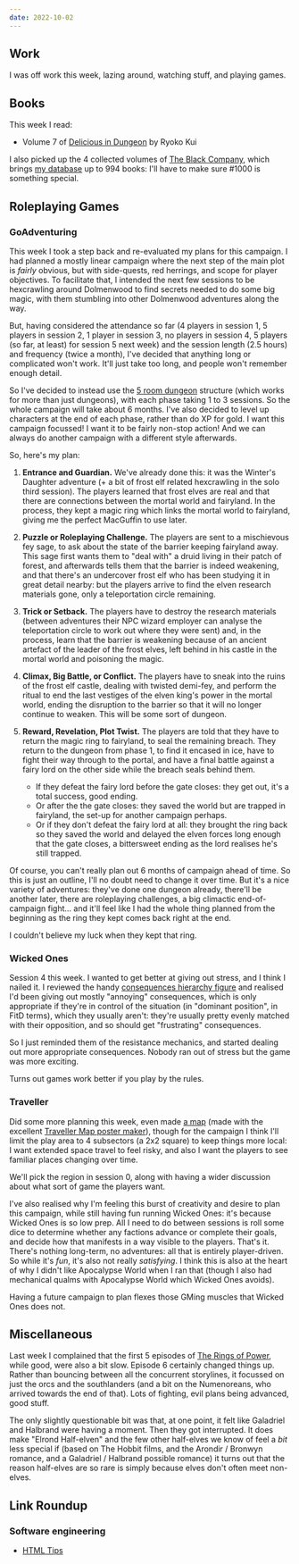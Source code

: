```yaml
---
date: 2022-10-02
---
```


## Work

I was off work this week, lazing around, watching stuff, and playing games.


## Books

This week I read:

- Volume 7 of [Delicious in Dungeon][] by Ryoko Kui

I also picked up the 4 collected volumes of [The Black Company][], which brings
[my database][] up to 994 books: I'll have to make sure #1000 is something
special.

[Delicious in Dungeon]: https://en.wikipedia.org/wiki/Delicious_in_Dungeon
[The Black Company]: https://en.wikipedia.org/wiki/The_Black_Company
[my database]: https://bookdb.barrucadu.co.uk/search


## Roleplaying Games

### GoAdventuring

This week I took a step back and re-evaluated my plans for this campaign.  I had
planned a mostly linear campaign where the next step of the main plot is
*fairly* obvious, but with side-quests, red herrings, and scope for player
objectives.  To facilitate that, I intended the next few sessions to be
hexcrawling around Dolmenwood to find secrets needed to do some big magic, with
them stumbling into other Dolmenwood adventures along the way.

But, having considered the attendance so far (4 players in session 1, 5 players
in session 2, 1 player in session 3, no players in session 4, 5 players (so far,
at least) for session 5 next week) and the session length (2.5 hours) and
frequency (twice a month), I've decided that anything long or complicated won't
work.  It'll just take too long, and people won't remember enough detail.

So I've decided to instead use the [5 room dungeon][] structure (which works for
more than just dungeons), with each phase taking 1 to 3 sessions.  So the whole
campaign will take about 6 months.  I've also decided to level up characters at
the end of each phase, rather than do XP for gold.  I want this campaign
focussed!  I want it to be fairly non-stop action!  And we can always do another
campaign with a different style afterwards.

So, here's my plan:

1. **Entrance and Guardian.** We've already done this: it was the Winter's
   Daughter adventure (+ a bit of frost elf related hexcrawling in the solo
   third session).  The players learned that frost elves are real and that there
   are connections between the mortal world and fairyland.  In the process, they
   kept a magic ring which links the mortal world to fairyland, giving me the
   perfect MacGuffin to use later.

2. **Puzzle or Roleplaying Challenge.** The players are sent to a mischievous
   fey sage, to ask about the state of the barrier keeping fairyland away.  This
   sage first wants them to "deal with" a druid living in their patch of forest,
   and afterwards tells them that the barrier is indeed weakening, and that
   there's an undercover frost elf who has been studying it in great detail
   nearby: but the players arrive to find the elven research materials gone,
   only a teleportation circle remaining.

3. **Trick or Setback.** The players have to destroy the research materials
   (between adventures their NPC wizard employer can analyse the teleportation
   circle to work out where they were sent) and, in the process, learn that the
   barrier is weakening because of an ancient artefact of the leader of the
   frost elves, left behind in his castle in the mortal world and poisoning the
   magic.

4. **Climax, Big Battle, or Conflict.** The players have to sneak into the ruins
   of the frost elf castle, dealing with twisted demi-fey, and perform the
   ritual to end the last vestiges of the elven king's power in the mortal
   world, ending the disruption to the barrier so that it will no longer
   continue to weaken.  This will be some sort of dungeon.

6. **Reward, Revelation, Plot Twist.** The players are told that they have to
   return the magic ring to fairyland, to seal the remaining breach.  They
   return to the dungeon from phase 1, to find it encased in ice, have to fight
   their way through to the portal, and have a final battle against a fairy lord
   on the other side while the breach seals behind them.
   
   - If they defeat the fairy lord before the gate closes: they get out, it's a
     total success, good ending.
   - Or after the the gate closes: they saved the world but are trapped in
     fairyland, the set-up for another campaign perhaps.
   - Or if they don't defeat the fairy lord at all: they brought the ring back
     so they saved the world and delayed the elven forces long enough that the
     gate closes, a bittersweet ending as the lord realises he's still trapped.

Of course, you can't really plan out 6 months of campaign ahead of time.  So
this is just an outline, I'll no doubt need to change it over time.  But it's a
nice variety of adventures: they've done one dungeon already, there'll be
another later, there are roleplaying challenges, a big climactic end-of-campaign
fight... and it'll feel like I had the whole thing planned from the beginning as
the ring they kept comes back right at the end.

I couldn't believe my luck when they kept that ring.

[5 room dungeon]: https://www.roleplayingtips.com/5-room-dungeons/

### Wicked Ones

Session 4 this week.  I wanted to get better at giving out stress, and I think I
nailed it.  I reviewed the handy [consequences hierarchy figure][] and realised
I'd been giving out mostly "annoying" consequences, which is only appropriate if
they're in control of the situation (in "dominant position", in FitD terms),
which they usually aren't: they're usually pretty evenly matched with their
opposition, and so should get "frustrating" consequences.

So I just reminded them of the resistance mechanics, and started dealing out
more appropriate consequences.  Nobody ran out of stress but the game was more
exciting.

Turns out games work better if you play by the rules.

[consequences hierarchy figure]: https://twitter.com/barrucadu/status/1576543864420069377

### Traveller

Did some more planning this week, even made [a map][] (made with the excellent
[Traveller Map poster maker][]), though for the campaign I think I'll limit the
play area to 4 subsectors (a 2x2 square) to keep things more local: I want
extended space travel to feel risky, and also I want the players to see familiar
places changing over time.

We'll pick the region in session 0, along with having a wider discussion about
what sort of game the players want.

I've also realised why I'm feeling this burst of creativity and desire to plan
this campaign, while still having fun running Wicked Ones: it's because Wicked
Ones is so low prep.  All I need to do between sessions is roll some dice to
determine whether any factions advance or complete their goals, and decide how
that manifests in a way visible to the players.  That's it.  There's nothing
long-term, no adventures: all that is entirely player-driven.  So while it's
*fun*, it's also not really *satisfying*.  I think this is also at the heart of
why I didn't like Apocalypse World when I ran that (though I also had mechanical
qualms with Apocalypse World which Wicked Ones avoids).

Having a future campaign to plan flexes those GMing muscles that Wicked Ones
does not.

[a map]: https://memo.barrucadu.co.uk/campaign-notes-2023-03-sylea-rising/poster.png
[Traveller Map poster maker]: https://travellermap.com/make/poster


## Miscellaneous

Last week I complained that the first 5 episodes of [The Rings of Power][],
while good, were also a bit slow.  Episode 6 certainly changed things up.
Rather than bouncing between all the concurrent storylines, it focussed on just
the orcs and the southlanders (and a bit on the Numenoreans, who arrived towards
the end of that).  Lots of fighting, evil plans being advanced, good stuff.

The only slightly questionable bit was that, at one point, it felt like
Galadriel and Halbrand were having a moment.  Then they got interrupted.  It
does make "Elrond Half-elven" and the few other half-elves we know of feel a
*bit* less special if (based on The Hobbit films, and the Arondir / Bronwyn
romance, and a Galadriel / Halbrand possible romance) it turns out that the
reason half-elves are so rare is simply because elves don't often meet
non-elves.

[The Rings of Power]: https://en.wikipedia.org/wiki/The_Lord_of_the_Rings:_The_Rings_of_Power


## Link Roundup

### Software engineering

- [HTML Tips](https://markodenic.com/html-tips/)
